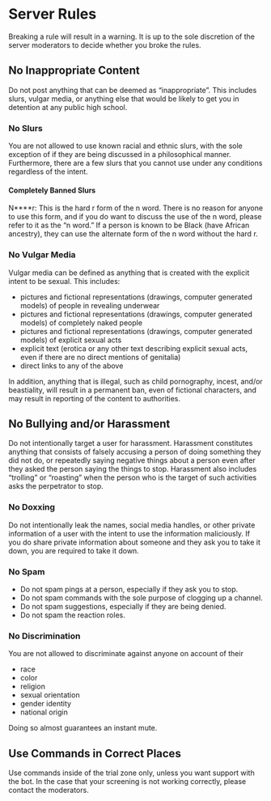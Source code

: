 # Server Rules

Breaking a rule will result in a warning. It is up to the sole discretion of the server moderators to decide whether you
broke the rules.

## No Inappropriate Content

Do not post anything that can be deemed as “inappropriate”. This includes slurs, vulgar media, or anything else that
would be likely to get you in detention at any public high school.

### No Slurs

You are not allowed to use known racial and ethnic slurs, with the sole exception of if they are being discussed in a
philosophical manner. Furthermore, there are a few slurs that you cannot use under any conditions regardless of the
intent.

#### Completely Banned Slurs

N\*\*\*\*r: This is the hard r form of the n word. There is no reason for anyone to use this form, and if you do want to
discuss the use of the n word, please refer to it as the “n word.” If a person is known to be Black (have African
ancestry), they can use the alternate form of the n word without the hard r.

### No Vulgar Media

Vulgar media can be defined as anything that is created with the explicit intent to be sexual. This includes:

- pictures and fictional representations (drawings, computer generated models) of people in revealing underwear
- pictures and fictional representations (drawings, computer generated models) of completely naked people
- pictures and fictional representations (drawings, computer generated models) of explicit sexual acts
- explicit text (erotica or any other text describing explicit sexual acts, even if there are no direct mentions of
  genitalia)
- direct links to any of the above

In addition, anything that is illegal, such as child pornography, incest, and/or beastiality, will result in a permanent
ban, even of fictional characters, and may result in reporting of the content to authorities.

## No Bullying and/or Harassment

Do not intentionally target a user for harassment. Harassment constitutes anything that consists of falsely accusing a
person of doing something they did not do, or repeatedly saying negative things about a person even after they asked the
person saying the things to stop. Harassment also includes “trolling” or “roasting” when the person who is the target of
such activities asks the perpetrator to stop.

### No Doxxing

Do not intentionally leak the names, social media handles, or other private information of a user with the intent to use
the information maliciously. If you do share private information about someone and they ask you to take it down, you are
required to take it down.

### No Spam

- Do not spam pings at a person, especially if they ask you to stop.
- Do not spam commands with the sole purpose of clogging up a channel.
- Do not spam suggestions, especially if they are being denied.
- Do not spam the reaction roles.

### No Discrimination

You are not allowed to discriminate against anyone on account of their

- race
- color
- religion
- sexual orientation
- gender identity
- national origin

Doing so almost guarantees an instant mute.

## Use Commands in Correct Places

Use commands inside of the trial zone only, unless you want support with the bot. In the case that your screening is not
working correctly, please contact the moderators.
